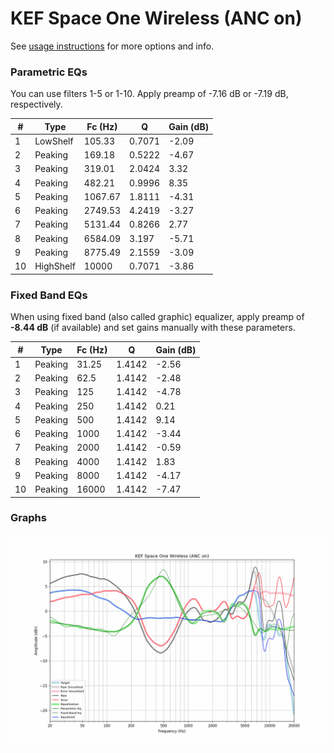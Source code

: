 # KEF Space One Wireless (ANC on)
See [usage instructions](https://github.com/jaakkopasanen/AutoEq#usage) for more options and info.

### Parametric EQs
You can use filters 1-5 or 1-10. Apply preamp of -7.16 dB or -7.19 dB, respectively.

|   # | Type      |   Fc (Hz) |      Q |   Gain (dB) |
|-----|-----------|-----------|--------|-------------|
|   1 | LowShelf  |    105.33 | 0.7071 |       -2.09 |
|   2 | Peaking   |    169.18 | 0.5222 |       -4.67 |
|   3 | Peaking   |    319.01 | 2.0424 |        3.32 |
|   4 | Peaking   |    482.21 | 0.9996 |        8.35 |
|   5 | Peaking   |   1067.67 | 1.8111 |       -4.31 |
|   6 | Peaking   |   2749.53 | 4.2419 |       -3.27 |
|   7 | Peaking   |   5131.44 | 0.8266 |        2.77 |
|   8 | Peaking   |   6584.09 | 3.197  |       -5.71 |
|   9 | Peaking   |   8775.49 | 2.1559 |       -3.09 |
|  10 | HighShelf |  10000    | 0.7071 |       -3.86 |

### Fixed Band EQs
When using fixed band (also called graphic) equalizer, apply preamp of **-8.44 dB** (if available) and set gains manually with these parameters.

|   # | Type    |   Fc (Hz) |      Q |   Gain (dB) |
|-----|---------|-----------|--------|-------------|
|   1 | Peaking |     31.25 | 1.4142 |       -2.56 |
|   2 | Peaking |     62.5  | 1.4142 |       -2.48 |
|   3 | Peaking |    125    | 1.4142 |       -4.78 |
|   4 | Peaking |    250    | 1.4142 |        0.21 |
|   5 | Peaking |    500    | 1.4142 |        9.14 |
|   6 | Peaking |   1000    | 1.4142 |       -3.44 |
|   7 | Peaking |   2000    | 1.4142 |       -0.59 |
|   8 | Peaking |   4000    | 1.4142 |        1.83 |
|   9 | Peaking |   8000    | 1.4142 |       -4.17 |
|  10 | Peaking |  16000    | 1.4142 |       -7.47 |

### Graphs
![](./KEF%20Space%20One%20Wireless%20(ANC%20on).png)
